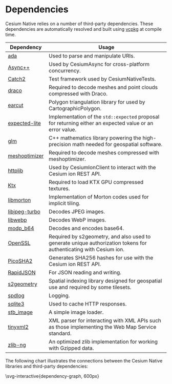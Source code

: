 # Dependencies

Cesium Native relies on a number of third-party dependencies. These dependencies are automatically resolved and built using [vcpkg](https://vcpkg.io/) at compile time. 

| Dependency                                                                                                          | Usage                                                                                                             |
| ------------------------------------------------------------------------------------------------------------------- | ----------------------------------------------------------------------------------------------------------------- |
| [ada](https://github.com/ada-url/ada)                                                                               | Used to parse and manipulate URIs.                                                                                |
| [Async++](https://github.com/Amanieu/asyncplusplus)                                                                 | Used by CesiumAsync for cross-platform concurrency.                                                               |
| [Catch2](https://github.com/catchorg/Catch2)                                                                        | Test framework used by CesiumNativeTests.                                                                         |
| [draco](https://github.com/google/draco)                                                                            | Required to decode meshes and point clouds compressed with Draco.                                                 |
| [earcut](https://github.com/mapbox/earcut.hpp)                                                                      | Polygon triangulation library for used by CartographicPolygon.                                                    |
| [expected-lite](https://github.com/martinmoene/expected-lite)                                                       | Implementation of the `std::expected` proposal for returning either an expected value or an error value.          |
| [glm](https://github.com/g-truc/glm)                                                                                | C++ mathematics library powering the high-precision math needed for geospatial software.                          |
| [meshoptimizer](https://github.com/zeux/meshoptimizer)                                                              | Required to decode meshes compressed with meshoptimizer.                                                          |
| [httplib](https://github.com/yhirose/cpp-httplib)                                                                   | Used by CesiumIonClient to interact with the Cesium ion REST API.                                                 |
| [Ktx](https://github.com/CesiumGS/KTX-Software)                                                                     | Required to load KTX GPU compressed textures.                                                                     |
| [libmorton](https://github.com/Forceflow/libmorton)                                                                 | Implementation of Morton codes used for implicit tiling.                                                          |
| [libjpeg-turbo](https://github.com/libjpeg-turbo/libjpeg-turbo)                                                     | Decodes JPEG images.                                                                                              |
| [libwebp](https://github.com/webmproject/libwebp)                                                                   | Decodes WebP images.                                                                                              |
| [modp_b64](https://github.com/chromium/chromium/tree/15996b5d2322b634f4197447b10289bddc2b0b32/third_party/modp_b64) | Decodes and encodes base64.                                                                                       |
| [OpenSSL](https://github.com/openssl/openssl)                                                                       | Required by s2geometry, and also used to generate unique authorization tokens for authenticating with Cesium ion. |
| [PicoSHA2](https://okdshin/PicoSHA2)                                                                                | Generates SHA256 hashes for use with the Cesium ion REST API.                                                     |
| [RapidJSON](https://github.com/Tencent/rapidjson)                                                                   | For JSON reading and writing.                                                                                     |
| [s2geometry](https://github.com/google/s2geometry)                                                                  | Spatial indexing library designed for geospatial use and required by some tilesets.                               |
| [spdlog](https://github.com/gabime/spdlog)                                                                          | Logging.                                                                                                          |
| [sqlite3](https://www.sqlite.org/index.html)                                                                        | Used to cache HTTP responses.                                                                                     |
| [stb_image](https://github.com/nothings/stb/blob/master/stb_image.h)                                                | A simple image loader.                                                                                            |
| [tinyxml2](https://github.com/leethomason/tinyxml2)                                                                 | XML parser for interacting with XML APIs such as those implementing the Web Map Service standard.                 |
| [zlib-ng](https://github.com/zlib-ng/zlib-ng)                                                                       | An optimized zlib implementation for working with Gzipped data.                                                   |

The following chart illustrates the connections between the Cesium Native libraries and third-party dependencies:

\svg-interactive{dependency-graph, 600px}
